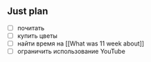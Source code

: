 ## Just plan
- [ ] почитать
- [ ] купить цветы
- [ ] найти время на [[What was 11 week about]]
- [ ] ограничить использование YouTube
